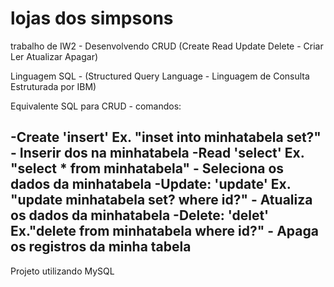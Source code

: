 # lojas dos simpsons
trabalho de IW2 - Desenvolvendo CRUD (Create Read Update Delete - Criar Ler Atualizar Apagar)

Linguagem SQL - (Structured Query Language - Linguagem de Consulta Estruturada por IBM)

Equivalente SQL para CRUD - comandos:

-Create 'insert' Ex. "inset into minhatabela set?" - Inserir dos na minhatabela
-Read 'select' Ex. "select * from minhatabela" - Seleciona os dados da minhatabela
-Update: 'update' Ex. "update minhatabela set? where id?" - Atualiza os dados da minhatabela
-Delete: 'delet' Ex."delete from minhatabela where id?" - Apaga os registros da minha tabela
------------------------------------------------------------------------------------------------
Projeto utilizando MySQL
